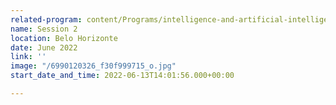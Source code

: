```yaml
---
related-program: content/Programs/intelligence-and-artificial-intelligence.md
name: Session 2
location: Belo Horizonte
date: June 2022
link: ''
image: "/6990120326_f30f999715_o.jpg"
start_date_and_time: 2022-06-13T14:01:56.000+00:00

---
```

